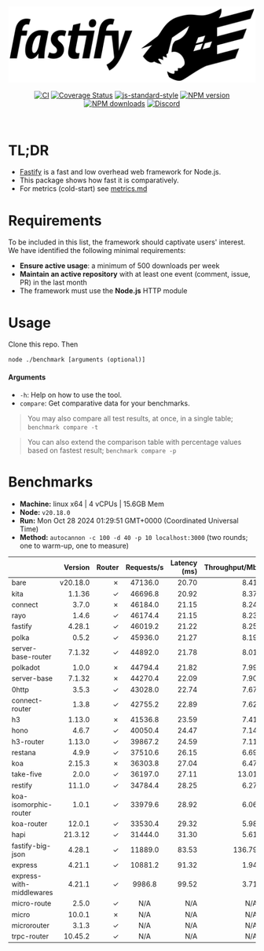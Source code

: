 <div align="center">
  <img src="https://github.com/fastify/graphics/raw/HEAD/fastify-landscape-outlined.svg" width="650" height="auto"/>
</div>

<div align="center">

[![CI](https://github.com/fastify/fastify/workflows/ci/badge.svg)](https://github.com/fastify/fastify/actions/workflows/ci.yml)
[![Coverage Status](https://coveralls.io/repos/github/fastify/fastify/badge.svg?branch=master)](https://coveralls.io/github/fastify/fastify?branch=master)
[![js-standard-style](https://img.shields.io/badge/code%20style-standard-brightgreen.svg?style=flat)](http://standardjs.com/)
[![NPM version](https://img.shields.io/npm/v/fastify.svg?style=flat)](https://www.npmjs.com/package/fastify)
[![NPM downloads](https://img.shields.io/npm/dm/fastify.svg?style=flat)](https://www.npmjs.com/package/fastify) [![Discord](https://img.shields.io/discord/725613461949906985)](https://discord.gg/fastify)

</div>
<br />

# TL;DR

* [Fastify](https://github.com/fastify/fastify) is a fast and low overhead web framework for Node.js.
* This package shows how fast it is comparatively.
* For metrics (cold-start) see [metrics.md](./METRICS.md)

# Requirements

To be included in this list, the framework should captivate users' interest. We have identified the following minimal requirements:
- **Ensure active usage**: a minimum of 500 downloads per week
- **Maintain an active repository** with at least one event (comment, issue, PR) in the last month
- The framework must use the **Node.js** HTTP module

# Usage

Clone this repo. Then 

```
node ./benchmark [arguments (optional)]
```

#### Arguments

* `-h`: Help on how to use the tool.
* `compare`: Get comparative data for your benchmarks.

> You may also compare all test results, at once, in a single table; `benchmark compare -t`

> You can also extend the comparison table with percentage values based on fastest result; `benchmark compare -p`
# Benchmarks

* __Machine:__ linux x64 | 4 vCPUs | 15.6GB Mem
* __Node:__ `v20.18.0`
* __Run:__ Mon Oct 28 2024 01:29:51 GMT+0000 (Coordinated Universal Time)
* __Method:__ `autocannon -c 100 -d 40 -p 10 localhost:3000` (two rounds; one to warm-up, one to measure)

|                          | Version  | Router | Requests/s | Latency (ms) | Throughput/Mb |
| :--                      | --:      | --:    | :-:        | --:          | --:           |
| bare                     | v20.18.0 | ✗      | 47136.0    | 20.70        | 8.41          |
| kita                     | 1.1.36   | ✓      | 46696.8    | 20.92        | 8.37          |
| connect                  | 3.7.0    | ✗      | 46184.0    | 21.15        | 8.24          |
| rayo                     | 1.4.6    | ✓      | 46174.4    | 21.15        | 8.23          |
| fastify                  | 4.28.1   | ✓      | 46019.2    | 21.22        | 8.25          |
| polka                    | 0.5.2    | ✓      | 45936.0    | 21.27        | 8.19          |
| server-base-router       | 7.1.32   | ✓      | 44892.0    | 21.78        | 8.01          |
| polkadot                 | 1.0.0    | ✗      | 44794.4    | 21.82        | 7.99          |
| server-base              | 7.1.32   | ✗      | 44270.4    | 22.09        | 7.90          |
| 0http                    | 3.5.3    | ✓      | 43028.0    | 22.74        | 7.67          |
| connect-router           | 1.3.8    | ✓      | 42755.2    | 22.89        | 7.62          |
| h3                       | 1.13.0   | ✗      | 41536.8    | 23.59        | 7.41          |
| hono                     | 4.6.7    | ✓      | 40050.4    | 24.47        | 7.14          |
| h3-router                | 1.13.0   | ✓      | 39867.2    | 24.59        | 7.11          |
| restana                  | 4.9.9    | ✓      | 37510.6    | 26.15        | 6.69          |
| koa                      | 2.15.3   | ✗      | 36303.8    | 27.04        | 6.47          |
| take-five                | 2.0.0    | ✓      | 36197.0    | 27.11        | 13.01         |
| restify                  | 11.1.0   | ✓      | 34784.4    | 28.25        | 6.27          |
| koa-isomorphic-router    | 1.0.1    | ✓      | 33979.6    | 28.92        | 6.06          |
| koa-router               | 12.0.1   | ✓      | 33530.4    | 29.32        | 5.98          |
| hapi                     | 21.3.12  | ✓      | 31444.0    | 31.30        | 5.61          |
| fastify-big-json         | 4.28.1   | ✓      | 11889.0    | 83.53        | 136.79        |
| express                  | 4.21.1   | ✓      | 10881.2    | 91.32        | 1.94          |
| express-with-middlewares | 4.21.1   | ✓      | 9986.8     | 99.52        | 3.71          |
| micro-route              | 2.5.0    | ✓      | N/A        | N/A          | N/A           |
| micro                    | 10.0.1   | ✗      | N/A        | N/A          | N/A           |
| microrouter              | 3.1.3    | ✓      | N/A        | N/A          | N/A           |
| trpc-router              | 10.45.2  | ✓      | N/A        | N/A          | N/A           |
